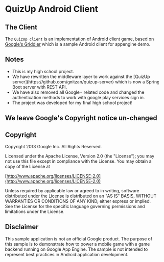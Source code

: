 # QuizUp Android Client

## The Client
The `QuizUp client` is an implementation of Android client game, based on [Google's Griddler](https://github.com/GoogleCloudPlatform/solutions-griddler-sample-android-client)
which is a sample Android client for appengine demo.

## Notes
<ul>
<li>This is my high school project.</li>
<li>We have rewritten the middleware layer to work against the [QuizUp server](https://github.com/gnitzan/quizup-server) which is now a Spring Boot server with REST API.</li>
<li>We have also removed all Google+ related code and changed the authentication methods to work with google play services sign in.</li>
<li>The project was developed for my final high school project!</li>
</ul>


## We leave Google's Copyright notice un-changed
## Copyright
Copyright 2013 Google Inc. All Rights Reserved.

Licensed under the Apache License, Version 2.0 (the "License"); you may not use this file except in compliance with the License. You may obtain a copy of the License at

[http://www.apache.org/licenses/LICENSE-2.0](http://www.apache.org/licenses/LICENSE-2.0)

Unless required by applicable law or agreed to in writing, software distributed under the License is distributed on an "AS IS" BASIS, WITHOUT WARRANTIES OR CONDITIONS OF ANY KIND, either express or implied. See the License for the specific language governing permissions and limitations under the License.

## Disclaimer
This sample application is not an official Google product. The purpose of this sample is to demonstrate how to power a mobile game with a game backend running on Google App Engine. The sample is not intended to represent best practices in Android application development.
